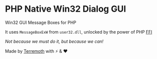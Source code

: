 # PHP Native Win32 Dialog GUI
Win32 GUI Message Boxes for PHP

It uses `MessageBoxExW` from `user32.dll`, unlocked by the power of PHP [FFI](https://www.php.net/manual/en/book.ffi.php)

_Not because we must do it, but because we can!_  

Made by [Terremoth](https://github.com/terremoth/) with ⚡ & ❤
